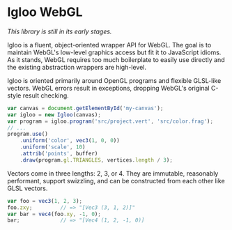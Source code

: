 # Igloo WebGL

*This library is still in its early stages.*

Igloo is a fluent, object-oriented wrapper API for WebGL. The goal is
to maintain WebGL's low-level graphics access but fit it to JavaScript
idioms. As it stands, WebGL requires too much boilerplate to easily
use directly and the existing abstraction wrappers are high-level.

Igloo is oriented primarily around OpenGL programs and flexible
GLSL-like vectors. WebGL errors result in exceptions, dropping WebGL's
original C-style result checking.

```js
var canvas = document.getElementById('my-canvas');
var igloo = new Igloo(canvas);
var program = igloo.program('src/project.vert', 'src/color.frag');
// ...
program.use()
    .uniform('color', vec3(1, 0, 0))
    .uniform('scale', 10)
    .attrib('points', buffer)
    .draw(program.gl.TRIANGLES, vertices.length / 3);
```

Vectors come in three lengths: 2, 3, or 4. They are immutable,
reasonably performant, support swizzling, and can be constructed from
each other like GLSL vectors.

```js
var foo = vec3(1, 2, 3);
foo.zxy;         // => "[Vec3 (3, 1, 2)]"
var bar = vec4(foo.xy, -1, 0);
bar;             // => "[Vec4 (1, 2, -1, 0)]
```
